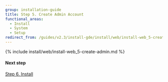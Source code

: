 ```yaml
---
group: installation-guide
title: Step 5. Create Admin Account
functional_areas:
  - Install
  - System
  - Setup
redirect_from: /guides/v2.3/install-gde/install/web/install-web_5-create-admin.html
---
```


{% include install/web/install-web_5-create-admin.md %}

#### Next step

[Step 6. Install]({{page.baseurl}}/combine)

